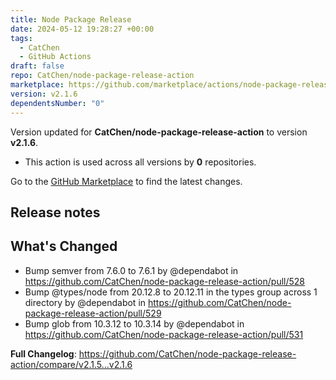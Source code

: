 ```yaml
---
title: Node Package Release
date: 2024-05-12 19:28:27 +00:00
tags:
  - CatChen
  - GitHub Actions
draft: false
repo: CatChen/node-package-release-action
marketplace: https://github.com/marketplace/actions/node-package-release
version: v2.1.6
dependentsNumber: "0"
---
```



Version updated for **CatChen/node-package-release-action** to version **v2.1.6**.
- This action is used across all versions by **0** repositories.

Go to the [GitHub Marketplace](https://github.com/marketplace/actions/node-package-release) to find the latest changes.

## Release notes

## What's Changed
* Bump semver from 7.6.0 to 7.6.1 by @dependabot in https://github.com/CatChen/node-package-release-action/pull/528
* Bump @types/node from 20.12.8 to 20.12.11 in the types group across 1 directory by @dependabot in https://github.com/CatChen/node-package-release-action/pull/529
* Bump glob from 10.3.12 to 10.3.14 by @dependabot in https://github.com/CatChen/node-package-release-action/pull/531


**Full Changelog**: https://github.com/CatChen/node-package-release-action/compare/v2.1.5...v2.1.6
